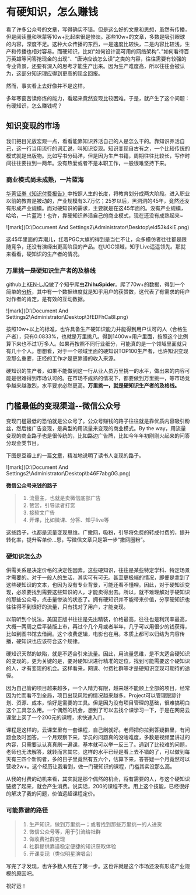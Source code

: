 # 有硬知识，怎么赚钱



看了许多公众号的文章，写得确实不错。但是这么好的文章和思想，虽然有传播，但是阅读量和咪蒙等10w+比起来很是惨淡。那些10w+的文章，多数是吸引眼球的内容，深度不足。这种大众传播的东西，一是速度比较快，二是内容比较浅，生产和传播也相对容易。而硬知识，比如“如何设计高可用的网络架构”、”如何看待百万英雄等问答抢现金的出现“、“唐诗应该怎么读”之类的内容，往往需要有较强的专业背景，还要有深入的思考才能生产出来。因为生产难度高，所以往往会被认为，这部分知识理应得到更高的现金回报。



然而，事实看上去好像并不是这样。



多年寒窗苦读修炼的能力，看起来竟然变现比较困难。于是，就产生了这个问题：有硬知识，怎么赚钱呢？



## 知识变现的市场

我们把目光放宏观一点，看看能靠知识养活自己的人是怎么干的。靠知识养活自己，这一行当用流行的词汇说，叫知识变现。知识变现自古有之，一个比较传统的模式就是出版物。比如写书分码洋，但是因为生产书籍，周期往往比较长，写作时间往往要拉到一两年。没有热爱或者不是本职工作，一般很难坚持下来。



### 商业模式尚未成熟，一片蓝海



[华菁证券《知识付费报告》](https://zhuanlan.zhihu.com/p/27405321)中按照人生的长度，将教育划分成两大阶段。进入职业以前的教育是被动的，产业规模有3.7万亿；25岁以后，黑洞洞的45年，竟然还没有形成产业规模。而对硬知识的需求，主要就是在这45年面的。没有产业规模，哈哈，一片蓝海！也许，靠硬知识养活自己的商业模式，现在还没有成熟起来~



![mark](D:\Document And Settings2\Administrator\Desktop\eld53k4kiE.png)



这45年里面的弄潮儿，扛着PGC大旗的得到是当仁不让，众多模仿者往往都是跟随竞争，还没有演绎出更高阶段的产品。在UGC领域，知乎Live遥遥领先。那就来看看，硬知识的生产者的情况。



### 万里挑一是硬知识生产者的及格线



github上[KEN-LJQ](https://github.com/KEN-LJQ)做了个知乎爬虫**ZhihuSpider**。爬了70w+的数据，得到一个简单的[分析](https://github.com/KEN-LJQ/ZhihuSpider/blob/master/%E7%9F%A5%E4%B9%8E%E7%94%A8%E6%88%B7%E4%BF%A1%E6%81%AF%E5%88%86%E6%9E%90.md)，其中有一个数据维度就是知乎用户的获赞数，这代表了有需求的用户对作者的肯定，是有效的互动数据。



![mark](D:\Document And Settings2\Administrator\Desktop\3fEDFhCa8I.png)



按照10w+以上的标准，也许具备生产硬知识能力并能得到用户认可的人（合格生产者），只有0.0833%，也就是万里挑八。得到1400w+用户里面，按照这个比例算下来也不过1万多人。如果再按照不同行业细分，可能真的是一个领域里面就只有几十个人。想想看，对于一个领域里面的硬知识TOP100生产者，也许知识变现没那么重要，正经的工作才是更靠谱的收入来源。



硬知识的生产者，如果不能做到这一行从业人员万里挑一的水平，做出来的内容可能是很难得到市场认可的。在市场不成熟的情况下，都要做到万里挑一，等市场竞争越来越激烈，水平要求必然更高。**万里挑一，就是硬知识生产者的及格线。**





## 门槛最低的变现渠道--微信公众号

变现门槛最低的恐怕就是公众号了。公众号赚钱的路子往往就是靠优质内容吸引粉丝，然后接广告变现，是典型的用流量来变现的商业模式。By the way，用流量变现的商业路子也是很传统的，比如路边广告牌，比如今年年初刚刚火起来的问答分现金类节目。



下图是豆瓣上的一篇[文章](https://www.douban.com/note/647436364/)，精准地说明了读书人变现的路子。

![mark](D:\Document And Settings2\Administrator\Desktop\b46F7abg0G.png)

**微信公众号来钱的路子**

> 1. 流量主，也就是卖微信底部广告
> 2. 赞赏，引导读者打赏
> 3. 接软文广告
> 4. 开课，比如微课、分答、知乎live等
>
>



这些路子，也都是流量变现思维。广撒网，吸粉，引导将免费的转成付费的，提升转化率，提升客单价...恩，写微信文章只是第一步“撒网圈粉”。



### 硬知识怎么办



供需关系是决定价格的决定性因素。这些硬知识，往往是某些特定学科、特定场景才需要的。对于一般人的生活，其实可有可无。甚至更极端的情况，即便是拿到了这些硬知识的文本，也因为没有专业背景，可能还看不懂哩。因此，对于硬知识变现，必须要找到需要这些知识的人，才能卖得出去。所以，就不难理解对于硬知识的那些公众号，点击量惨淡的状态了。拥有硬知识并不能带来价值，分享硬知识也往往得不到很好的流量，只有找对了用户，才能变现。



以前听到个说法，美国正版书往往是先出精装，价格最高，往往也是利润率最高，大概一两周之后平装版上市，再过个几个月或者半年，几乎可以用很少的钱获得，比如到图书馆去借阅。这个收费逻辑，电影也在用。本质上都可以归结为内容传播，硬知识也应该符合这个规律。



硬知识天然的缺陷，就是不适合引来流量。因此，用流量思维，是不太适合硬知识的变现的。更为关键的是，要对硬知识进行精准的定位，找到可能需要这个硬知识的人，才有变现的机会。这样看来，网课、付费社群等才是硬知识变现可期待的途径。



因为自己管的项目越来越多，一个人精力有限，越来越不能顾上全部的项目，经常因为忙而看不到全局，项目出现风险的情况越来越多。Project可以管理跟踪计划、资源、成本，恰好是需要的工具。但是因为没有项目管理的基础，很难搞明白这个工具怎么用。一个偶然的机会，想到了可以去找个课学习一下，于是在网易云课堂上买了一个200元的课程，求快速入门。



课程是这样的，云课堂里有一套课程，自己刷就好。老师把你拉到答疑群里，有问题会及时回答。一个月观察下来，学员的问题真的没啥难度，多数是视频里讲过的内容，只需要认认真真刷一遍课，基本就可以举一反三了。遇到了比较难的问题，老师也无法解答，就转而言其它。这样的水平已经是看上去不错的了，可以做到每天有三四个新购者，多的日子里竟然有五六个，估算下来，答答疑一个月竟然可以营收2w+。这个经历让我看到，做一门硬知识的课程，门槛其实没那么高。



从我的付费的动机来看，其实就是那个偶然的机会，将有需要的人，与这个硬知识链接了起来，就会产生消费。说实话，200的课程不贵。用上这个技能，已经很好的解决了我的问题，价值远超课程定价。



### 可能靠谱的路径



> 1. 生产知识，做到万里挑一；或者找到那些万里挑一的人进货
> 2. 微信公众号等，用于引流给社群
> 3. 做收费社群变现
> 4. 社群提供靠谱稳定便捷的知识获取体验
> 5. 开课变现（类似明星演唱会）



写完了才发现，也许多数人死在了第一步。这也许就是这个市场还没有形成产业规模的原因吧。



祝好运！